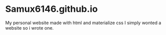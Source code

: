 # Samux6146.github.io
My personal website made with html and materialize css
I simply wonted a website so i wrote one.

